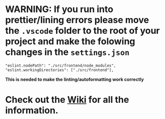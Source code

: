# __WARNING:__ If you run into prettier/lining errors please move the `.vscode` folder to the root of your project and make the folowing changes in the `settings.json` #

```
"eslint.nodePath": "./src/frontend/node_modules",
"eslint.workingDirectories": ["./src/frontend"],
```
__This is needed to make the linting/autoformatting work correctly__



# Check out the [Wiki](https://bitbucket.org/tamtam-nl/tamtam-frontend-setup/wiki) for all the information. #

